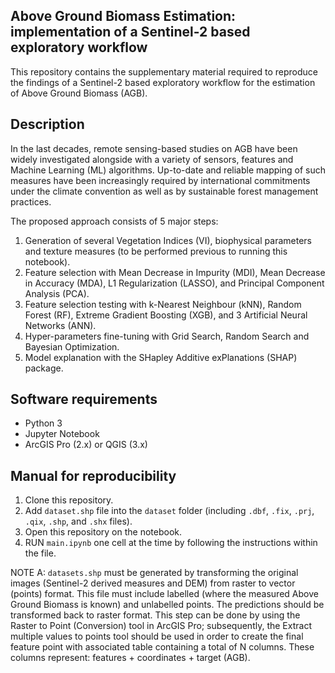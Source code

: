 
## Above Ground Biomass Estimation: implementation of a Sentinel-2 based exploratory workflow

This repository contains the supplementary material required to reproduce the findings of a Sentinel-2 based exploratory workflow for the estimation of Above
Ground Biomass (AGB). 

## Description

In the last decades, remote sensing-based studies on AGB have been widely investigated alongside with a variety of sensors, features and Machine Learning (ML) algorithms. Up-to-date and reliable mapping of such measures have been increasingly required by international commitments under the climate convention as well as by sustainable forest management practices. 

The proposed approach consists of 5 major steps: 
1. Generation of several Vegetation Indices (VI), biophysical parameters and texture measures (to be performed previous to running this notebook).
2. Feature selection with Mean Decrease in Impurity (MDI), Mean Decrease in Accuracy (MDA), L1 Regularization (LASSO), and Principal Component Analysis (PCA).
3. Feature selection testing with k-Nearest Neighbour (kNN), Random Forest (RF), Extreme Gradient Boosting (XGB), and 3 Artificial Neural Networks (ANN).
4. Hyper-parameters fine-tuning with Grid Search, Random Search and Bayesian Optimization. 
5. Model explanation with the SHapley Additive exPlanations (SHAP) package.

## Software requirements
- Python 3
- Jupyter Notebook
- ArcGIS Pro (2.x) or QGIS (3.x)

## Manual for reproducibility
1. Clone this repository.
2. Add `dataset.shp` file into the `dataset` folder (including `.dbf`, `.fix`, `.prj`, `.qix`, `.shp`, and `.shx` files).
3. Open this repository on the notebook.
4. RUN `main.ipynb` one cell at the time by following the instructions within the file.

NOTE A: `datasets.shp` must be generated by transforming the original images (Sentinel-2 derived measures and DEM) from raster to vector (points) format. This file must include labelled (where the measured Above Ground Biomass is known) and unlabelled points. The predictions should be transformed back to raster format. This step can be done by  using the Raster to Point (Conversion) tool in ArcGIS Pro; subsequently, the Extract multiple values to points tool should be used in order to create the final feature point with associated table containing a total of N columns. These columns represent: features + coordinates + target (AGB).
